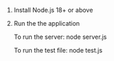 1. Install Node.js 18+ or above

2. Run the the application

    To run the server:
    node server.js

    To run the test file:
    node test.js
